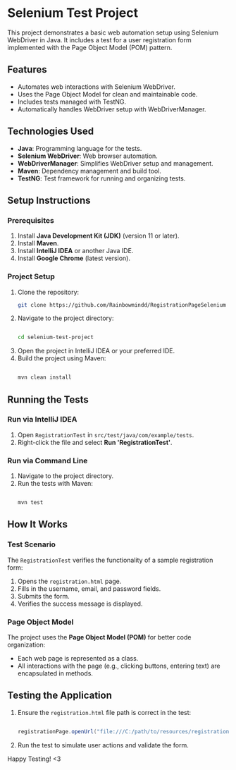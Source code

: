 # Selenium Test Project

This project demonstrates a basic web automation setup using Selenium WebDriver in Java. It includes a test for a user registration form implemented with the Page Object Model (POM) pattern.

## **Features**
- Automates web interactions with Selenium WebDriver.
- Uses the Page Object Model for clean and maintainable code.
- Includes tests managed with TestNG.
- Automatically handles WebDriver setup with WebDriverManager.


## **Technologies Used**
- **Java**: Programming language for the tests.
- **Selenium WebDriver**: Web browser automation.
- **WebDriverManager**: Simplifies WebDriver setup and management.
- **Maven**: Dependency management and build tool.
- **TestNG**: Test framework for running and organizing tests.

## **Setup Instructions**

### **Prerequisites**
1. Install **Java Development Kit (JDK)** (version 11 or later).
2. Install **Maven**.
3. Install **IntelliJ IDEA** or another Java IDE.
4. Install **Google Chrome** (latest version).

### **Project Setup**
1. Clone the repository:
   ```bash
   git clone https://github.com/Rainbowmindd/RegistrationPageSelenium
   ```
2. Navigate to the project directory:
   ```bash

   cd selenium-test-project
   ```
3. Open the project in IntelliJ IDEA or your preferred IDE.
4. Build the project using Maven:
   ```bash

   mvn clean install
   ```


## **Running the Tests**

### **Run via IntelliJ IDEA**
1. Open `RegistrationTest` in `src/test/java/com/example/tests`.
2. Right-click the file and select **Run 'RegistrationTest'**.

### **Run via Command Line**
1. Navigate to the project directory.
2. Run the tests with Maven:
   ```bash

   mvn test
   ```

## **How It Works**

### **Test Scenario**
The `RegistrationTest` verifies the functionality of a sample registration form:
1. Opens the `registration.html` page.
2. Fills in the username, email, and password fields.
3. Submits the form.
4. Verifies the success message is displayed.

### **Page Object Model**
The project uses the **Page Object Model (POM)** for better code organization:
- Each web page is represented as a class.
- All interactions with the page (e.g., clicking buttons, entering text) are encapsulated in methods.


## **Testing the Application**
1. Ensure the `registration.html` file path is correct in the test:
   ```java

   registrationPage.openUrl("file:///C:/path/to/resources/registration.html");
   ```
2. Run the test to simulate user actions and validate the form.

Happy Testing! <3

